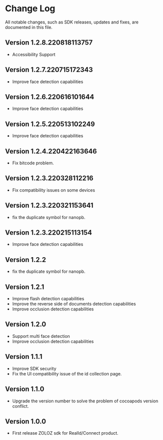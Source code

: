 # Change Log
All notable changes, such as SDK releases, updates and fixes, are documented in this file.

## Version 1.2.8.220818113757
+ Accessibility Support

## Version 1.2.7.220715172343
+ Improve face detection capabilities

## Version 1.2.6.220616101644
+ Improve face detection capabilities

## Version 1.2.5.220513102249
+ Improve face detection capabilities

## Version 1.2.4.220422163646
+ Fix bitcode problem.

## Version 1.2.3.220328112216
+ Fix compatibility issues on some devices

## Version 1.2.3.220321153641
+ fix the duplicate symbol for nanopb.

## Version 1.2.3.220215113154
+ Improve face detection capabilities

## Version 1.2.2
+ fix the duplicate symbol for nanopb.

## Version 1.2.1
+ Improve flash detection capabilities
+ Improve the reverse side of documents detection capabilities
+ Improve occlusion detection capabilities

## Version 1.2.0
+ Support multi face detection
+ Improve occlusion detection capabilities

## Version 1.1.1

+ Improve SDK security
+ Fix the UI compatibility issue of the id collection page.

## Version 1.1.0

+ Upgrade the version number to solve the problem of cocoapods version conflict.

## Version 1.0.0

+ First release ZOLOZ sdk for RealId/Connect product.